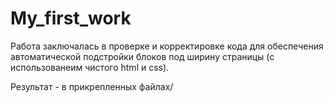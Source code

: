 # My_first_work

Работа заключалась в проверке и корректировке кода для обеспечения автоматической подстройки блоков под ширину страницы (с использованеим чистого html и css).

Результат - в прикрепленных файлах/
